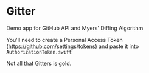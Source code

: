 # Gitter
Demo app for GitHub API and Myers' Diffing Algorithm

You'll need to create a Personal Access Token (https://github.com/settings/tokens) and paste it into `AuthorizationToken.swift`

Not all that Gitters is gold.
